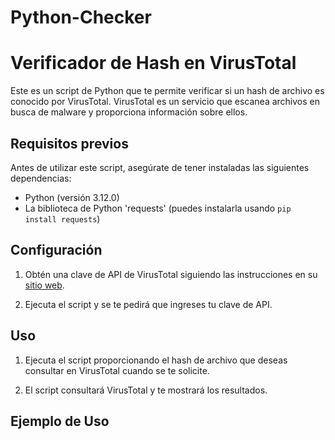 # Python-Checker


# Verificador de Hash en VirusTotal

Este es un script de Python que te permite verificar si un hash de archivo es conocido por VirusTotal. VirusTotal es un servicio que escanea archivos en busca de malware y proporciona información sobre ellos.

## Requisitos previos

Antes de utilizar este script, asegúrate de tener instaladas las siguientes dependencias:

- Python (versión 3.12.0)
- La biblioteca de Python 'requests' (puedes instalarla usando `pip install requests`)

## Configuración

1. Obtén una clave de API de VirusTotal siguiendo las instrucciones en su [sitio web](https://www.virustotal.com).

2. Ejecuta el script y se te pedirá que ingreses tu clave de API.

## Uso

1. Ejecuta el script proporcionando el hash de archivo que deseas consultar en VirusTotal cuando se te solicite.

2. El script consultará VirusTotal y te mostrará los resultados.

## Ejemplo de Uso

